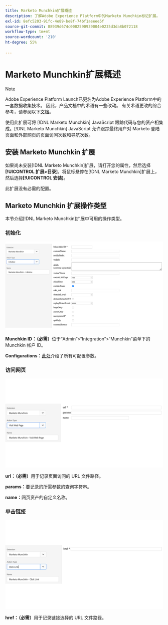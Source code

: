 ```yaml
---
title: Marketo Munchkin扩展概述
description: 了解Adobe Experience Platform中的Marketo Munchkin标记扩展。
exl-id: 8efc5203-91fc-4e89-be8f-74bf1aeeee5f
source-git-commit: 88939d674c0002590939004e0235d3da8b072118
workflow-type: tm+mt
source-wordcount: '210'
ht-degree: 55%

---
```


# Marketo Munchkin扩展概述

>[!NOTE]
>
>Adobe Experience Platform Launch已更名为Adobe Experience Platform中的一套数据收集技术。 因此，产品文档中的术语有一些改动。 有关术语更改的综合参考，请参阅以下[文档](../../../term-updates.md)。

使用此扩展可将 [!DNL Marketo Munchkin] JavaScript 跟踪代码与您的资产相集成。[!DNL Marketo Munchkin] JavaScript 允许跟踪最终用户对 Marketo 登陆页面和外部网页的页面访问次数和导航次数。

## 安装 Marketo Munchkin 扩展

如果尚未安装[!DNL Marketo Munchkin]扩展，请打开您的属性，然后选择&#x200B;**[!UICONTROL 扩展>目录]**，将鼠标悬停在[!DNL Marketo Munchkin]扩展上，然后选择&#x200B;**[!UICONTROL 安装]**。

此扩展没有必需的配置。

## Marketo Munchkin 扩展操作类型

本节介绍[!DNL Marketo Munchkin]扩展中可用的操作类型。

### 初始化

![](../../../images/munchkin-Init.png)

**Munchkin ID：（必需）**&#x200B;位于“Admin”>“Integration”>“Munchkin”菜单下的 Munchkin 帐户 ID。

**Configurations：**&#x200B;[此处](https://developers.marketo.com/javascript-api/lead-tracking/configuration/)介绍了所有可配置参数。

### 访问网页

![](../../../images/munchkin-visit-page.png)

**url：（必需）**&#x200B;用于记录页面访问的 URL 文件路径。

**params：**&#x200B;要记录的所需参数的查询字符串。

**name：**&#x200B;网页资产的自定义名称。

### 单击链接

![](../../../images/munchkin-click-link.png)

**href：（必需）**&#x200B;用于记录链接选择的 URL 文件路径。
